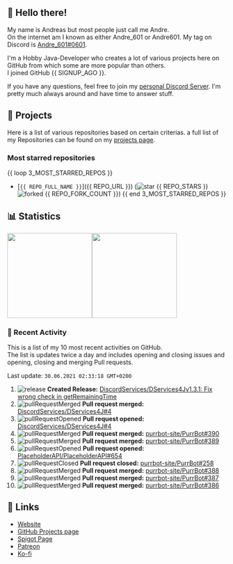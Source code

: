 <!-- Links -->
[andre]: https://discord.bio/p/andre601
[purr]: https://purrbot.site
[discord]: https://discord.gg/6dazXp6
[website]: https://andre601.ch
[github]: https://andre601.ch/projects
[spigot]: https://www.spigotmc.org/resources/authors/56829/
[patreon]: https://patreon.com/andre_601
[ko-fi]: https://ko-fi.com/andre_601

## 👋 Hello there!
My name is Andreas but most people just call me Andre.  
On the internet am I known as either Andre_601 or Andre601. My tag on Discord is [Andre_601#0601][andre].

I'm a Hobby Java-Developer who creates a lot of various projects here on GitHub from which some are more popular than others.  
I joined GitHub {{ SIGNUP_AGO }}.

If you have any questions, feel free to join my [personal Discord Server][discord]. I'm pretty much always around and have time to answer stuff.

## 📁 Projects
Here is a list of various repositories based on certain criterias. a full list of my Repositories can be found on my [projects page][github].

### Most starred repositories

{{ loop 3_MOST_STARRED_REPOS }}
- [`{{ REPO_FULL_NAME }}`]({{ REPO_URL }}) (![star] {{ REPO_STARS }} ![forked] {{ REPO_FORK_COUNT }})
{{ end 3_MOST_STARRED_REPOS }}

## 📊 Statistics
<img height="195px" src="https://github-readme-stats.vercel.app/api?username=Andre601&show_icons=true&hide_rank=true&title_color=3498db&bg_color=ffffff00&text_color=718096&disable_animations=true"><img height="195px" src="https://github-readme-stats.vercel.app/api/top-langs?username=Andre601&layout=compact&title_color=3498db&bg_color=ffffff00&text_color=718096">

### 📜 Recent Activity
This is a list of my 10 most recent activities on GitHub.  
The list is updates twice a day and includes opening and closing issues and opening, closing and merging Pull requests.

<!--RECENT_ACTIVITY:last_update-->
Last update: `30.06.2021 02:33:18 GMT+0200`
<!--RECENT_ACTIVITY:last_update_end-->
<!--RECENT_ACTIVITY:start-->
1. ![release] **Created Release:** [DiscordServices/DServices4Jv1.3.1: Fix wrong check in getRemainingTime](https://github.com/DiscordServices/DServices4J/releases/tag/1.3.1)
2. ![pullRequestMerged] **Pull request merged:** [DiscordServices/DServices4J#4](https://github.com/DiscordServices/DServices4J/pull/4)
3. ![pullRequestOpened] **Pull request opened:** [DiscordServices/DServices4J#4](https://github.com/DiscordServices/DServices4J/pull/4)
4. ![pullRequestMerged] **Pull request merged:** [purrbot-site/PurrBot#390](https://github.com/purrbot-site/PurrBot/pull/390)
5. ![pullRequestMerged] **Pull request merged:** [purrbot-site/PurrBot#389](https://github.com/purrbot-site/PurrBot/pull/389)
6. ![pullRequestOpened] **Pull request opened:** [PlaceholderAPI/PlaceholderAPI#654](https://github.com/PlaceholderAPI/PlaceholderAPI/pull/654)
7. ![pullRequestClosed] **Pull request closed:** [purrbot-site/PurrBot#258](https://github.com/purrbot-site/PurrBot/pull/258)
8. ![pullRequestMerged] **Pull request merged:** [purrbot-site/PurrBot#388](https://github.com/purrbot-site/PurrBot/pull/388)
9. ![pullRequestMerged] **Pull request merged:** [purrbot-site/PurrBot#387](https://github.com/purrbot-site/PurrBot/pull/387)
10. ![pullRequestMerged] **Pull request merged:** [purrbot-site/PurrBot#386](https://github.com/purrbot-site/PurrBot/pull/386)
<!--RECENT_ACTIVITY:end-->

## 🔗 Links
- [Website]
- [GitHub Projects page][github]
- [Spigot Page][spigot]
- [Patreon]
- [Ko-fi]

<!-- Badges -->
[issueOpened]: https://cdn.jsdelivr.net/gh/Readme-Workflows/Readme-Icons@v1.1.0/icons/octicons/IssueOpened.svg
[issueClosed]: https://cdn.jsdelivr.net/gh/Readme-Workflows/Readme-Icons@v1.1.0/icons/octicons/IssueClosed.svg

[pullRequestOpened]: https://cdn.jsdelivr.net/gh/Readme-Workflows/Readme-Icons@v1.1.0/icons/octicons/PullRequestOpened.svg
[pullRequestClosed]: https://cdn.jsdelivr.net/gh/Readme-Workflows/Readme-Icons@v1.1.0/icons/octicons/PullRequestClosed.svg
[pullRequestMerged]: https://cdn.jsdelivr.net/gh/Readme-Workflows/Readme-Icons@v1.1.0/icons/octicons/PullRequestMerged.svg

[comment]: https://cdn.jsdelivr.net/gh/Readme-Workflows/Readme-Icons@v1.1.0/icons/octicons/Comment.svg

[changesRequested]: https://cdn.jsdelivr.net/gh/Readme-Workflows/Readme-Icons@v1.1.0/icons/octicons/RequestedChanges.svg
[approved]: https://cdn.jsdelivr.net/gh/Readme-Workflows/Readme-Icons@v1.1.0/icons/octicons/ApprovedChanges.svg
[repoCreated]: https://cdn.jsdelivr.net/gh/Readme-Workflows/Readme-Icons@v1.1.0/icons/octicons/Repository.svg

[release]: https://cdn.jsdelivr.net/gh/Readme-Workflows/Readme-Icons@v1.1.0/icons/octicons/Release.svg
[star]: https://cdn.jsdelivr.net/gh/Readme-Workflows/Readme-Icons@v1.1.0/icons/octicons/StarredRepository.svg
[wiki]: https://cdn.jsdelivr.net/gh/Readme-Workflows/Readme-Icons@v1.1.0/icons/octicons/Wiki.svg
[forked]: https://cdn.jsdelivr.net/gh/Readme-Workflows/Readme-Icons@main/icons/octicons/ForkedRepository.svg
